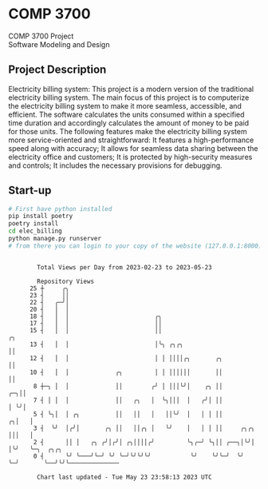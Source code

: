# COMP 3700
COMP 3700 Project  
Software Modeling and Design
## Project Description
Electricity billing system: This project is a modern version of the traditional electricity billing system. The main focus of this project is to computerize the electricity billing system to make it more seamless, accessible, and efficient. The software calculates the units consumed within a specified time duration and accordingly calculates the amount of money to be paid for those units. The following features make the electricity billing system more service-oriented and straightforward: It features a high-performance speed along with accuracy; It allows for seamless data sharing between the electricity office and customers; It is protected by high-security measures and controls; It includes the necessary provisions for debugging.

## Start-up
```bash
# First have python installed
pip install poetry
poetry install
cd elec_billing
python manage.py runserver
# from there you can login to your copy of the website (127.0.0.1:8000), default creds are admin/admin
```

```

        Total Views per Day from 2023-02-23 to 2023-05-23

        Repository Views
      25 ┼     ╭╮
      23 ┤     ││
      22 ┤   ╭─╯│
      20 ┤   │  │
      18 ┤   │  │                        ╭╮
      17 ┤   │  │                        ││
      15 ┤   │  │                        ││                                ╭╮
      13 ┤   │  │                        │╰╮ ╭╮╭╮                          ││
      12 ┤   │  │                        │ │ ││││╭╮       ╭╮               ││
      10 ┤   │  │             ╭╮         │ │ ││││││       ││               ││
       8 ┼─╮ │  │             ││        ╭╯ │ │││╰╯│    ╭╮ ││            ╭─╮││
       7 ┤ │ │  │             ││   ╭╮   │  ╰╮│││  │   ╭╯│ ││            │ ╰╯│
       5 ┤ ╰╮│  │ ╭╮          ││   ││   │   ││╰╯  │   │ │ ││          ╭╮│   │
       3 ┤  ╰╯  │╭╯│       ╭╮ ││   ││╭╮ │   ╰╯    │   │ │ ││     ╭╮╭╮ │││   │
       2 ┤      ││ │   ╭╮ ╭╯│╭╯│ ╭╮││││╭╯         ╰╮╭─╯ ╰╮││ ╭──╮│╰╯│ │╰╯   ╰─╮  ╭╮╭╮
       0 ┤      ╰╯ ╰───╯╰─╯ ╰╯ ╰─╯╰╯╰╯╰╯           ╰╯    ╰╯╰─╯  ╰╯  ╰─╯       ╰──╯╰╯╰──────────────

        Chart last updated - Tue May 23 23:58:13 2023 UTC
        
```
